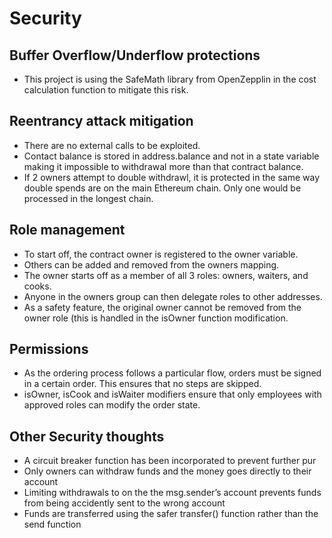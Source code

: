 # Security

## Buffer Overflow/Underflow protections

- This project is using the SafeMath library from OpenZepplin in the cost calculation function to mitigate this risk.

## Reentrancy attack mitigation

- There are no external calls to be exploited.
- Contact balance is stored in address.balance and not in a state variable making it impossible to withdrawal more than that contract balance.
- If 2 owners attempt to double withdrawl, it is protected in the same way double spends are on the main Ethereum chain. Only one would be processed in the longest chain.

## Role management

- To start off, the contract owner is registered to the owner variable.
- Others can be added and removed from the owners mapping.
- The owner starts off as a member of all 3 roles: owners, waiters, and cooks.
- Anyone in the owners group can then delegate roles to other addresses.
- As a safety feature, the original owner cannot be removed from the owner role (this is handled in the isOwner function modification.

## Permissions

- As the ordering process follows a particular flow, orders must be signed in a certain order. This ensures that no steps are skipped.
- isOwner, isCook and isWaiter modifiers ensure that only employees with approved roles can modify the order state.

## Other Security thoughts

- A circuit breaker function has been incorporated to prevent further pur
- Only owners can withdraw funds and the money goes directly to their account
- Limiting withdrawals to on the the msg.sender’s account prevents funds from being accidently sent to the wrong account
- Funds are transferred using the safer transfer() function rather than the send function